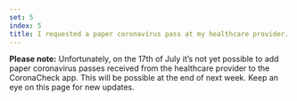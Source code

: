 ```yaml
---
set: 5
index: 5
title: I requested a paper coronavirus pass at my healthcare provider. How do I add it in the CoronaCheck app? 
---
```

**Please note:** Unfortunately, on the 17th of July it’s not yet possible to add paper coronavirus passes received from the healthcare provider to the CoronaCheck app. This will be possible at the end of next week. Keep an eye on this page for new updates.
